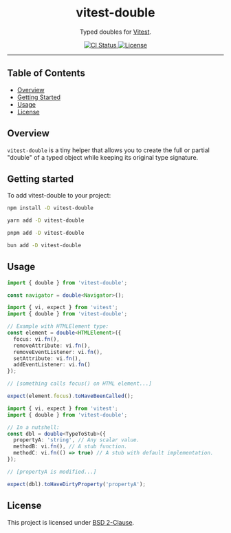 <h1 align="center">vitest-double</h1>
<p align="center">
  Typed doubles for <a href="https://vitest.dev/">Vitest</a>.
</p>
<p align="center">
  <a href="https://github.com/gcoguiec/vitest-double/actions/workflows/ci.yml">
    <img src="https://img.shields.io/github/actions/workflow/status/gcoguiec/vitest-double/ci.yml?branch=main&label=ci&style=flat-square" alt="CI Status"/>
  </a>
  <a href="https://github.com/gcoguiec/vitest-double/blob/main/LICENSE.md">
    <img src="https://img.shields.io/github/license/gcoguiec/vitest-double?style=flat-square&label=License" alt="License"/>
  </a>
</p>

<hr>

## Table of Contents

- [Overview](#overview)
- [Getting Started](#getting-started)
- [Usage](#usage)
- [License](#license)

## Overview

`vitest-double` is a tiny helper that allows you to create the full or partial "double" of a typed object while keeping its original type signature.

## Getting started

To add vitest-double to your project:

```bash
npm install -D vitest-double
```

```bash
yarn add -D vitest-double
```

```bash
pnpm add -D vitest-double
```

```bash
bun add -D vitest-double
```

## Usage

```ts
import { double } from 'vitest-double';

const navigator = double<Navigator>();
```

```ts
import { vi, expect } from 'vitest';
import { double } from 'vitest-double';

// Example with HTMLElement type:
const element = double<HTMLElement>({
  focus: vi.fn(),
  removeAttribute: vi.fn(),
  removeEventListener: vi.fn(),
  setAttribute: vi.fn(),
  addEventListener: vi.fn()
});

// [something calls focus() on HTML element...]

expect(element.focus).toHaveBeenCalled();
```

```ts
import { vi, expect } from 'vitest';
import { double } from 'vitest-double';

// In a nutshell:
const dbl = double<TypeToStub>({
  propertyA: 'string', // Any scalar value.
  methodB: vi.fn(), // A stub function.
  methodC: vi.fn(() => true) // A stub with default implementation.
});

// [propertyA is modified...]

expect(dbl).toHaveDirtyProperty('propertyA');
```

## License

This project is licensed under [BSD 2-Clause](https://spdx.org/licenses/BSD-2-Clause.html).
